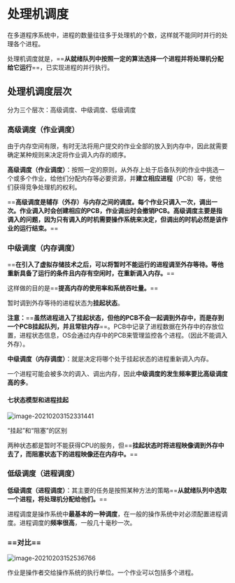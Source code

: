# 处理机调度

在多道程序系统中，进程的数量往往多于处理机的个数，这样就不能同时并行的处理各个进程。

处理机调度就是，==**从就绪队列中按照一定的算法选择一个进程并将处理机分配给它运行**==，已实现进程的并行执行。

## 处理机调度层次

分为三个层次：高级调度、中级调度、低级调度



### 高级调度（作业调度）

由于内存空间有限，有时无法将用户提交的作业全部的放入到内存中，因此就需要确定某种规则来决定将作业调入内存的顺序。

**高级调度（作业调度）**：按照一定的原则，从外存上处于后备队列的作业中挑选一个或多个作业，给他们分配内存等必要资源，并**建立相应进程**（PCB）等，使他们获得竞争处理机的权利。

==**高级调度是辅存（外存）与内存之间的调度。每个作业只调入一次，调出一次。作业调入时会创建相应的PCB，作业调出时会撤销PCB。高级调度主要是指调入的问题，因为只有调入的时机需要操作系统来决定，但调出的时机必然是该作业的运行结束。**==



### 中级调度（内存调度）

==**在引入了虚拟存储技术之后，可以将暂时不能运行的进程调至外存等待。等他重新具备了运行的条件且内存有空闲时，在重新调入内存。**==

这样做的目的是==**提高内存的使用率和系统吞吐量。**==



暂时调到外存等待的进程状态为**挂起状态**。

**注意：**==**虽然进程进入了挂起状态，但他的PCB不会一起调到外存中，而是存到一个PCB挂起队列，并且常驻内存**==。PCB中记录了进程数据在外存中的存放位置，进程状态信息，OS会通过内存中的PCB来管理监控各个进程。（因此不能调入外存）。



**中级调度（内存调度）**：就是决定将哪个处于挂起状态的进程重新调入内存。

一个进程可能会被多次的调入、调出内存，因此**中级调度的发生频率要比高级调度高的多**。



#### 七状态模型和进程挂起

![image-20210203152331441](https://gitee.com/super-jimwang/img/raw/master/img/20210203152331.png)

“挂起”和“阻塞”的区别

两种状态都是暂时不能获得CPU的服务，但==**挂起状态时将进程映像调到外存中去了，而阻塞状态下的进程映像还在内存中。**==



### 低级调度（进程调度）

**低级调度（进程调度）**：其主要的任务是按照某种方法的策略==**从就绪队列中选取一个进程，将处理机分配给他们。**==

进程调度是操作系统中**最基本的一种调度**，在一般的操作系统中对必须配置进程调度。进程调度的**频率很高**，一般几十毫秒一次。

### ==对比==

![image-20210203152536766](https://gitee.com/super-jimwang/img/raw/master/img/20210203152536.png)

作业是操作者交给操作系统的执行单位。一个作业可以包括多个进程。


